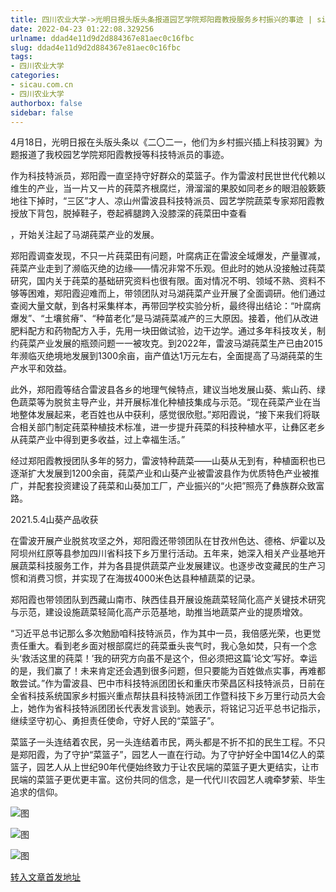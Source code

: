 ```yaml
---
title: 四川农业大学->光明日报头版头条报道园艺学院郑阳霞教授服务乡村振兴的事迹 | sicau.com.cn
date: 2022-04-23 01:22:08.329256
urlname: ddad4e11d9d2d884367e81aec0c16fbc
slug: ddad4e11d9d2d884367e81aec0c16fbc
tags: 
- 四川农业大学
categories:
- sicau.com.cn
- 四川农业大学
authorbox: false
sidebar: false
---
```

4月18日，光明日报在头版头条以《二〇二一，他们为乡村振兴插上科技羽翼》为题报道了我校园艺学院郑阳霞教授等科技特派员的事迹。

作为科技特派员，郑阳霞一直坚持守好群众的菜篮子。作为雷波村民世世代代赖以维生的产业，当一片又一片的莼菜齐根腐烂，滑溜溜的果胶如同老乡的眼泪般簌簌地往下掉时，“三区”才人、凉山州雷波县科技特派员、园艺学院蔬菜专家郑阳霞教授放下背包，脱掉鞋子，卷起裤腿跨入没膝深的莼菜田中查看
<!--more-->
，开始关注起了马湖莼菜产业的发展。

郑阳霞调查发现，不只一片莼菜田有问题，叶腐病正在雷波全域爆发，产量骤减，莼菜产业走到了濒临灭绝的边缘——情况非常不乐观。但此时的她从没接触过莼菜研究，国内关于莼菜的基础研究资料也很有限。面对情况不明、领域不熟、资料不够等困难，郑阳霞迎难而上，带领团队对马湖莼菜产业开展了全面调研。他们通过查阅大量文献，到各村采集样本，再带回学校实验分析，最终得出结论：“叶腐病爆发”、“土壤贫瘠”、“种苗老化”是马湖莼菜减产的三大原因。接着，他们从改进肥料配方和药物配方入手，先用一块田做试验，边干边学。通过多年科技攻关，制约莼菜产业发展的瓶颈问题一一被攻克。到2022年，雷波马湖莼菜生产已由2015年濒临灭绝境地发展到1300余亩，亩产值达1万元左右，全面提高了马湖莼菜的生产水平和效益。

此外，郑阳霞等结合雷波县各乡的地理气候特点，建议当地发展山葵、紫山药、绿色蔬菜等为脱贫主导产业，并开展标准化种植技集成与示范。“现在莼菜产业在当地整体发展起来，老百姓也从中获利，感觉很欣慰。”郑阳霞说，“接下来我们将联合相关部门制定莼菜种植技术标准，进一步提升莼菜的科技种植水平，让彝区老乡从莼菜产业中得到更多收益，过上幸福生活。”

经过郑阳霞教授团队多年的努力，雷波特种蔬菜——山葵从无到有，种植面积也已逐渐扩大发展到1200余亩，莼菜产业和山葵产业被雷波县作为优质特色产业被推广，并配套投资建设了莼菜和山葵加工厂，产业振兴的“火把”照亮了彝族群众致富路。

2021.5.4山葵产品收获

在雷波开展产业脱贫攻坚之外，郑阳霞还带领团队在甘孜州色达、德格、炉霍以及阿坝州红原等县参加四川省科技下乡万里行活动。五年来，她深入相关产业基地开展蔬菜科技服务工作，并为各县提供蔬菜产业发展建议。也逐步改变藏民的生产习惯和消费习惯，并实现了在海拔4000米色达县种植蔬菜的记录。

郑阳霞也带领团队到西藏山南市、陕西佳县开展设施蔬菜轻简化高产关键技术研究与示范，建设设施蔬菜轻简化高产示范基地，助推当地蔬菜产业的提质增效。

“习近平总书记那么多次勉励咱科技特派员，作为其中一员，我倍感光荣，也更觉责任重大。看到老乡面对根部腐烂的莼菜垂头丧气时，我心急如焚，只有一个念头‘救活这里的莼菜！’我的研究方向虽不是这个，但必须把这篇‘论文’写好。幸运的是，我们赢了！未来肯定还会遇到很多问题，但只要能为百姓做点实事，再难都敢尝试。”作为雷波县、巴中市科技特派团团长和重庆市荣昌区科技特派员，日前在全省科技系统国家乡村振兴重点帮扶县科技特派团工作暨科技下乡万里行动员大会上，她作为省科技特派团团长代表发言谈到。她表示，将铭记习近平总书记指示，继续坚守初心、勇担责任使命，守好人民的“菜篮子”。

菜篮子一头连结着农民，另一头连结着市民，两头都是不折不扣的民生工程。不只是郑阳霞，为了守护“菜篮子”，园艺人一直在行动。为了守护好全中国14亿人的菜篮子，园艺人从上世纪90年代便始终致力于让农民端的菜篮子更大更结实，让市民端的菜篮子更优更丰富。这份共同的信念，是一代代川农园艺人魂牵梦萦、毕生追求的信仰。

![图](https://news.sicau.edu.cn/__local/D/89/8F/13F4DAD43918E9FAE9C656D18E1_39FECE48_29E30.jpg)

![图](https://news.sicau.edu.cn/__local/C/30/13/EAAE8B6D0151E10352DB0D328EB_19961B1D_19D82.jpg)

![图](https://news.sicau.edu.cn/__local/6/67/5C/21EEBEA76832FA16D61A216BDEC_327E80D6_E2FE6.jpg)

[转入文章首发地址](https://news.sicau.edu.cn/info/1135/67451.htm)